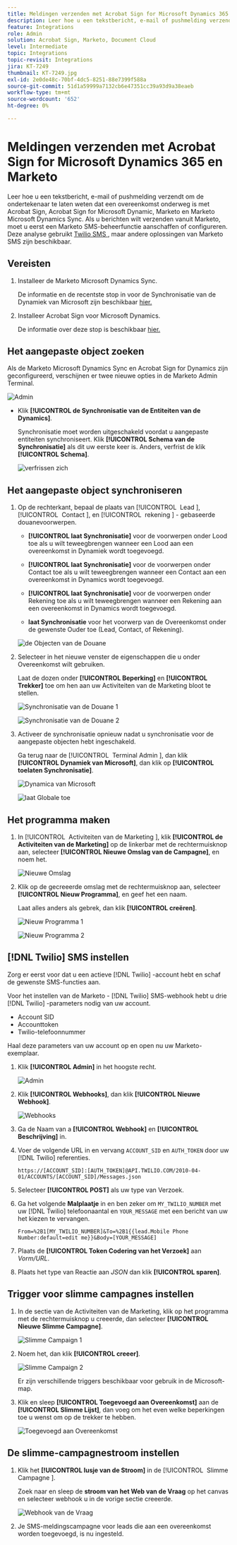 ```yaml
---
title: Meldingen verzenden met Acrobat Sign for Microsoft Dynamics 365 en Marketo
description: Leer hoe u een tekstbericht, e-mail of pushmelding verzendt om de ondertekenaar te laten weten dat een overeenkomst onderweg is
feature: Integrations
role: Admin
solution: Acrobat Sign, Marketo, Document Cloud
level: Intermediate
topic: Integrations
topic-revisit: Integrations
jira: KT-7249
thumbnail: KT-7249.jpg
exl-id: 2e0de48c-70bf-4dc5-8251-88e7399f588a
source-git-commit: 51d1a59999a7132cb6e47351cc39a93d9a38eaeb
workflow-type: tm+mt
source-wordcount: '652'
ht-degree: 0%

---
```


# Meldingen verzenden met Acrobat Sign for Microsoft Dynamics 365 en Marketo

Leer hoe u een tekstbericht, e-mail of pushmelding verzendt om de ondertekenaar te laten weten dat een overeenkomst onderweg is met Acrobat Sign, Acrobat Sign for Microsoft Dynamic, Marketo en Marketo Microsoft Dynamics Sync. Als u berichten wilt verzenden vanuit Marketo, moet u eerst een Marketo SMS-beheerfunctie aanschaffen of configureren. Deze analyse gebruikt [ Twilio SMS ](https://launchpoint.marketo.com/twilio/twilio-sms-for-marketo/), maar andere oplossingen van Marketo SMS zijn beschikbaar.

## Vereisten

1. Installeer de Marketo Microsoft Dynamics Sync.

   De informatie en de recentste stop in voor de Synchronisatie van de Dynamiek van Microsoft zijn beschikbaar [ hier.](https://experienceleague.adobe.com/docs/marketo/using/product-docs/crm-sync/microsoft-dynamics/marketo-plugin-releases-for-microsoft-dynamics.html?lang=nl-NL)

1. Installeer Acrobat Sign voor Microsoft Dynamics.

   De informatie over deze stop is beschikbaar [ hier.](https://helpx.adobe.com/ca/sign/using/microsoft-dynamics-integration-installation-guide.html)

## Het aangepaste object zoeken

Als de Marketo Microsoft Dynamics Sync en Acrobat Sign for Dynamics zijn geconfigureerd, verschijnen er twee nieuwe opties in de Marketo Admin Terminal.

![ Admin ](assets/adminTerminal.png)

* Klik **[!UICONTROL de Synchronisatie van de Entiteiten van de Dynamics]**.

  Synchronisatie moet worden uitgeschakeld voordat u aangepaste entiteiten synchroniseert. Klik **[!UICONTROL Schema van de Synchronisatie]** als dit uw eerste keer is. Anders, verfrist de klik **[!UICONTROL Schema]**.

  ![ verfrissen zich ](assets/refreshSchema.png)

## Het aangepaste object synchroniseren

1. Op de rechterkant, bepaal de plaats van [!UICONTROL &#x200B; Lead &#x200B;], [!UICONTROL &#x200B; Contact &#x200B;], en [!UICONTROL &#x200B; rekening &#x200B;] - gebaseerde douanevoorwerpen.

   * **[!UICONTROL laat Synchronisatie]** voor de voorwerpen onder Lood toe als u wilt teweegbrengen wanneer een Lood aan een overeenkomst in Dynamiek wordt toegevoegd.

   * **[!UICONTROL laat Synchronisatie]** voor de voorwerpen onder Contact toe als u wilt teweegbrengen wanneer een Contact aan een overeenkomst in Dynamics wordt toegevoegd.

   * **[!UICONTROL laat Synchronisatie]** voor de voorwerpen onder Rekening toe als u wilt teweegbrengen wanneer een Rekening aan een overeenkomst in Dynamics wordt toegevoegd.

   * **laat Synchronisatie** voor het voorwerp van de Overeenkomst onder de gewenste Ouder toe (Lead, Contact, of Rekening).

   ![ de Objecten van de Douane ](assets/enableSyncDynamics.png)

1. Selecteer in het nieuwe venster de eigenschappen die u onder Overeenkomst wilt gebruiken.

   Laat de dozen onder **[!UICONTROL Beperking]** en **[!UICONTROL Trekker]** toe om hen aan uw Activiteiten van de Marketing bloot te stellen.

   ![ Synchronisatie van de Douane 1 ](assets/entitySync1.png)

   ![ Synchronisatie van de Douane 2 ](assets/entitySync2.png)

1. Activeer de synchronisatie opnieuw nadat u synchronisatie voor de aangepaste objecten hebt ingeschakeld.

   Ga terug naar de [!UICONTROL &#x200B; Terminal Admin &#x200B;], dan klik **[!UICONTROL Dynamiek van Microsoft]**, dan klik op **[!UICONTROL toelaten Synchronisatie]**.

   ![ Dynamica van Microsoft ](assets/microsoftDynamics.png)

   ![ laat Globale ](assets/enableGlobalDynamics.png) toe

## Het programma maken

1. In [!UICONTROL &#x200B; Activiteiten van de Marketing &#x200B;], klik **[!UICONTROL de Activiteiten van de Marketing]** op de linkerbar met de rechtermuisknop aan, selecteer **[!UICONTROL Nieuwe Omslag van de Campagne]**, en noem het.

   ![ Nieuwe Omslag ](assets/newFolder.png)

1. Klik op de gecreeerde omslag met de rechtermuisknop aan, selecteer **[!UICONTROL Nieuw Programma]**, en geef het een naam.

   Laat alles anders als gebrek, dan klik **[!UICONTROL creëren]**.

   ![ Nieuw Programma 1 ](assets/newProgram1.png)

   ![ Nieuw Programma 2 ](assets/newProgram2.png)

## [!DNL Twilio] SMS instellen

Zorg er eerst voor dat u een actieve [!DNL Twilio] -account hebt en schaf de gewenste SMS-functies aan.

Voor het instellen van de Marketo - [!DNL Twilio] SMS-webhook hebt u drie [!DNL Twilio] -parameters nodig van uw account.

* Account SID
* Accounttoken
* Twilio-telefoonnummer

Haal deze parameters van uw account op en open nu uw Marketo-exemplaar.

1. Klik **[!UICONTROL Admin]** in het hoogste recht.

   ![ Admin ](assets/adminTab.png)

1. Klik **[!UICONTROL Webhooks]**, dan klik **[!UICONTROL Nieuwe Webhook]**.

   ![Webhooks](assets/webhooks.png)

1. Ga de Naam van a **[!UICONTROL Webhook]** en **[!UICONTROL Beschrijving]** in.

1. Voer de volgende URL in en vervang `ACCOUNT_SID` en `AUTH_TOKEN` door uw [!DNL Twilio] referenties.

   ```
   https://[ACCOUNT_SID]:[AUTH_TOKEN]@API.TWILIO.COM/2010-04-01/ACCOUNTS/[ACCOUNT_SID]/Messages.json
   ```

1. Selecteer **[!UICONTROL POST]** als uw type van Verzoek.

1. Ga het volgende **Malplaatje** in en ben zeker om `MY_TWILIO_NUMBER` met uw [!DNL Twilio] telefoonaantal en `YOUR_MESSAGE` met een bericht van uw het kiezen te vervangen.

   ```
   From=%2B1[MY_TWILIO_NUMBER]&To=%2B1{{lead.Mobile Phone Number:default=edit me}}&Body=[YOUR_MESSAGE]
   ```

1. Plaats de **[!UICONTROL Token Codering van het Verzoek]** aan *Vorm/URL*.

1. Plaats het type van Reactie aan *JSON* dan klik **[!UICONTROL sparen]**.

## Trigger voor slimme campagnes instellen

1. In de sectie van de Activiteiten van de Marketing, klik op het programma met de rechtermuisknop u creeerde, dan selecteer **[!UICONTROL Nieuwe Slimme Campagne]**.

   ![ Slimme Campaign 1 ](assets/smartCampaign1.png)

1. Noem het, dan klik **[!UICONTROL creeer]**.

   ![ Slimme Campaign 2 ](assets/smartCampaign3.png)

   Er zijn verschillende triggers beschikbaar voor gebruik in de Microsoft-map.

1. Klik en sleep **[!UICONTROL Toegevoegd aan Overeenkomst]** aan de **[!UICONTROL Slimme Lijst]**, dan voeg om het even welke beperkingen toe u wenst om op de trekker te hebben.

   ![ Toegevoegd aan Overeenkomst ](assets/addedToAgreementDynamics.png)

## De slimme-campagnestroom instellen

1. Klik het **[!UICONTROL lusje van de Stroom]** in de [!UICONTROL &#x200B; Slimme Campagne &#x200B;].

   Zoek naar en sleep de **stroom van het Web van de Vraag** op het canvas en selecteer webhook u in de vorige sectie creeerde.

   ![ Webhook van de Vraag ](assets/callWebhook.png)

1. Je SMS-meldingscampagne voor leads die aan een overeenkomst worden toegevoegd, is nu ingesteld.
